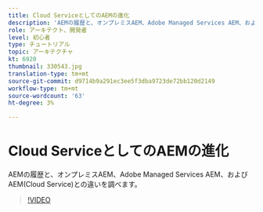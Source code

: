 ```yaml
---
title: Cloud ServiceとしてのAEMの進化
description: 'AEMの履歴と、オンプレミスAEM、Adobe Managed Services AEM、およびAEM(Cloud Service)との違いを調べます。 '
role: アーキテクト、開発者
level: 初心者
type: チュートリアル
topic: アーキテクチャ
kt: 6920
thumbnail: 330543.jpg
translation-type: tm+mt
source-git-commit: d9714b9a291ec3ee5f3dba9723de72bb120d2149
workflow-type: tm+mt
source-wordcount: '63'
ht-degree: 3%

---
```



# Cloud ServiceとしてのAEMの進化

AEMの履歴と、オンプレミスAEM、Adobe Managed Services AEM、およびAEM(Cloud Service)との違いを調べます。

>[!VIDEO](https://video.tv.adobe.com/v/330543/?quality=12&learn=on)